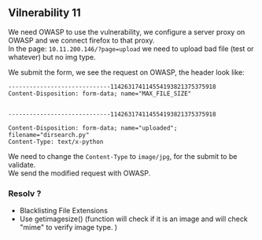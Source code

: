 Vilnerability 11
------

We need OWASP to use the vulnerability, we configure a server proxy on OWASP and we connect firefox to that proxy.   
In the page: `10.11.200.146/?page=upload` we need to upload bad file (test or whatever) but no img type.

We submit the form, we see the request on OWASP, 
the header look like:
```
-----------------------------114263174114554193821375375918
Content-Disposition: form-data; name="MAX_FILE_SIZE"


-----------------------------114263174114554193821375375918

Content-Disposition: form-data; name="uploaded"; filename="dirsearch.py"   
Content-Type: text/x-python
```

We need to change the `Content-Type` to `image/jpg`, for the submit to be validate.   
We send the modified request with OWASP.

### Resolv ?
- Blacklisting File Extensions
- Use getimagesize() (function will check if it is an image and will check "mime" to verify image type. )
